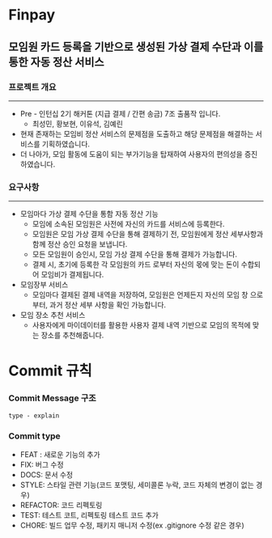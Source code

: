 # Finpay

## 모임원 카드 등록을 기반으로 생성된 가상 결제 수단과 이를 통한 자동 정산 서비스

### 프로젝트 개요

---

- Pre - 인턴십 2기 해커톤 (지급 결제 / 간편 송금) 7조 출품작 입니다.
  - 최성민, 황보현, 이유석, 김예린
- 현재 존재하는 모임비 정산 서비스의 문제점을 도출하고 해당 문제점을 해결하는 서비스를 기획하였습니다.
- 더 나아가, 모임 활동에 도움이 되는 부가기능을 탑재하여 사용자의 편의성을 증진하였습니다.

### 요구사항

---

- 모임마다 가상 결제 수단을 통함 자동 정산 기능
    - 모임에 소속된 모임원은 사전에 자신의 카드를 서비스에 등록한다.
    - 모임원은 모임 가상 결제 수단을 통해 결제하기 전, 모임원에게 정산 세부사항과 함께 정산 승인 요청을 보냅니다.
    - 모든 모임원이 승인시, 모임 가상 결제 수단을 통해 결제가 가능합니다.
    - 결제 시, 초기에 등록한 각 모임원의 카드 로부터 자신의 몫에 맞는 돈이 수합되어 모임비가 결제됩니다.
- 모임장부 서비스
    - 모임마다 결제된 결제 내역을 저장하여, 모임원은 언제든지 자신의 모임 창 으로부터, 과거 정산 세부 사항을 확인 가능합니다.
- 모임 장소 추천 서비스
    - 사용자에게 마이데이터를 활용한 사용자 결제 내역 기반으로 모임의 목적에 맞는 장소를 추천해줍니다.

# Commit 규칙

### Commit Message 구조
``` 
type - explain
```

### Commit type
- FEAT : 새로운 기능의 추가
- FIX: 버그 수정
- DOCS: 문서 수정
- STYLE: 스타일 관련 기능(코드 포맷팅, 세미콜론 누락, 코드 자체의 변경이 없는 경우)
- REFACTOR: 코드 리펙토링
- TEST: 테스트 코트, 리펙토링 테스트 코드 추가
- CHORE: 빌드 업무 수정, 패키지 매니저 수정(ex .gitignore 수정 같은 경우)
